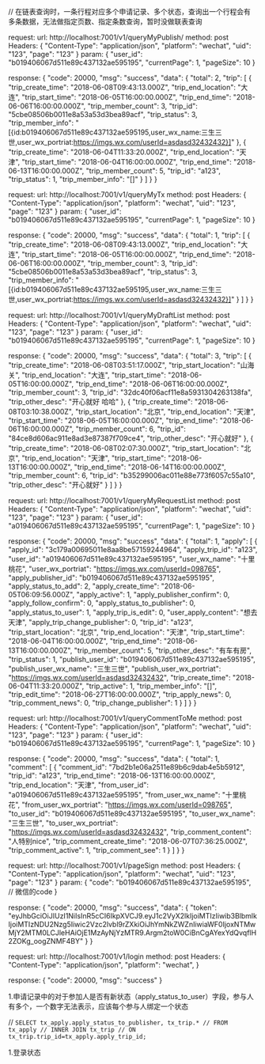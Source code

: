 <!-- 余宏图接口 -->
<!-- 我发起的行程接口 -->
// 在链表查询时，一条行程对应多个申请记录、多个状态，查询出一个行程会有多条数据，无法做指定页数、指定条数查询，暂时没做联表查询

request:
url: http://localhost:7001/v1/queryMyPublish/
method: post
Headers: {
    "Content-Type": "application/json",
    "platform": "wechat",
    "uid": "123",
    "page": "123"
}
param: {
	"user_id": "b019406067d511e89c437132ae595195", 
	"currentPage": 1,
	"pageSize": 10
}

response:
{
    "code": 20000,
    "msg": "success",
    "data": {
        "total": 2,
        "trip": [
            {
                "trip_create_time": "2018-06-08T09:43:13.000Z",
                "trip_end_location": "大连",
                "trip_start_time": "2018-06-05T16:00:00.000Z",
                "trip_end_time": "2018-06-06T16:00:00.000Z",
                "trip_member_count": 3,
                "trip_id": "5cbe08506b0011e8a53a53d3bea89acf",
                "trip_status": 3,
                "trip_member_info": "[{id:b019406067d511e89c437132ae595195,user_wx_name:三生三世,user_wx_portriat:https://imgs.wx.com/userId=asdasd32432432}]"
            },
            {
                "trip_create_time": "2018-06-04T11:33:20.000Z",
                "trip_end_location": "天津",
                "trip_start_time": "2018-06-04T16:00:00.000Z",
                "trip_end_time": "2018-06-13T16:00:00.000Z",
                "trip_member_count": 5,
                "trip_id": "a123",
                "trip_status": 1,
                "trip_member_info": "[]"
            }
        ]
    }
}

<!-- 我参与的行程接口 -->
request:
url: http://localhost:7001/v1/queryMyTx
method: post
Headers: {
    "Content-Type": "application/json",
    "platform": "wechat",
    "uid": "123",
    "page": "123"
}
param: {
	"user_id": "b019406067d511e89c437132ae595195", 
	"currentPage": 1,
	"pageSize": 10
}

response:
{
    "code": 20000,
    "msg": "success",
    "data": {
        "total": 1,
        "trip": [
            {
                "trip_create_time": "2018-06-08T09:43:13.000Z",
                "trip_end_location": "大连",
                "trip_start_time": "2018-06-05T16:00:00.000Z",
                "trip_end_time": "2018-06-06T16:00:00.000Z",
                "trip_member_count": 3,
                "trip_id": "5cbe08506b0011e8a53a53d3bea89acf",
                "trip_status": 3,
                "trip_member_info": "[{id:b019406067d511e89c437132ae595195,user_wx_name:三生三世,user_wx_portriat:https://imgs.wx.com/userId=asdasd32432432}]"
            }
        ]
    }
}

<!-- 我的草稿行程接口 -->
request:
url: http://localhost:7001/v1/queryMyDraftList
method: post
Headers: {
    "Content-Type": "application/json",
    "platform": "wechat",
    "uid": "123",
    "page": "123"
}
param: {
	"user_id": "b019406067d511e89c437132ae595195", 
	"currentPage": 1,
	"pageSize": 10
}

response:
{
    "code": 20000,
    "msg": "success",
    "data": {
        "total": 3,
        "trip": [
            {
                "trip_create_time": "2018-06-08T03:51:17.000Z",
                "trip_start_location": "山海关",
                "trip_end_location": "大连",
                "trip_start_time": "2018-06-05T16:00:00.000Z",
                "trip_end_time": "2018-06-06T16:00:00.000Z",
                "trip_member_count": 3,
                "trip_id": "32dc40f06acf11e8a5931304263138fa",
                "trip_other_desc": "开心就好  哈哈"
            },
            {
                "trip_create_time": "2018-06-08T03:10:38.000Z",
                "trip_start_location": "北京",
                "trip_end_location": "天津",
                "trip_start_time": "2018-06-05T16:00:00.000Z",
                "trip_end_time": "2018-06-06T16:00:00.000Z",
                "trip_member_count": 6,
                "trip_id": "84ce8d606ac911e8ad3e87387f709ce4",
                "trip_other_desc": "开心就好"
            },
            {
                "trip_create_time": "2018-06-08T02:07:30.000Z",
                "trip_start_location": "北京",
                "trip_end_location": "天津",
                "trip_start_time": "2018-06-13T16:00:00.000Z",
                "trip_end_time": "2018-06-14T16:00:00.000Z",
                "trip_member_count": 6,
                "trip_id": "b35299006ac011e88e773f6057c55a10",
                "trip_other_desc": "开心就好"
            }
        ]
    }
}

<!-- 我的申请记录列表接口 -->
request:
url: http://localhost:7001/v1/queryMyRequestList
method: post
Headers: {
    "Content-Type": "application/json",
    "platform": "wechat",
    "uid": "123",
    "page": "123"
}
param: {
	"user_id": "a019406067d511e89c437132ae595195", 
	"currentPage": 1,
	"pageSize": 10
}

response:
{
    "code": 20000,
    "msg": "success",
    "data": {
    "total": 1,
    "apply": [
            {
                "apply_id": "3c179a00695011e8aa8be57159244964",
                "apply_trip_id": "a123",
                "user_id": "a019406067d511e89c437132ae595195",
                "user_wx_name": "十里桃花",
                "user_wx_portriat": "https://imgs.wx.com/userId=098765",
                "apply_publisher_id": "b019406067d511e89c437132ae595195",
                "apply_status_to_add": 2,
                "apply_create_time": "2018-06-05T06:09:56.000Z",
                "apply_active": 1,
                "apply_publisher_confirm": 0,
                "apply_follow_confirm": 0,
                "apply_status_to_publisher": 0,
                "apply_status_to_user": 1,
                "apply_trip_is_edit": 0,
                "user_apply_content": "想去天津",
                "apply_trip_change_publisher": 0,
                "trip_id": "a123",
                "trip_start_location": "北京",
                "trip_end_location": "天津",
                "trip_start_time": "2018-06-04T16:00:00.000Z",
                "trip_end_time": "2018-06-13T16:00:00.000Z",
                "trip_member_count": 5,
                "trip_other_desc": "有车有房",
                "trip_status": 1,
                "publish_user_id": "b019406067d511e89c437132ae595195",
                "publish_user_wx_name": "三生三世",
                "publish_user_wx_portriat": "https://imgs.wx.com/userId=asdasd32432432",
                "trip_create_time": "2018-06-04T11:33:20.000Z",
                "trip_active": 1,
                "trip_member_info": "[]",
                "trip_edit_time": "2018-06-27T16:00:00.000Z",
                "trip_apply_news": 0,
                "trip_comment_news": 0,
                "trip_change_publisher": 1
            }
        ]
    }
}

<!-- 对我的评论列表接口 -->
request:
url: http://localhost:7001/v1/queryCommentToMe
method: post
Headers: {
    "Content-Type": "application/json",
    "platform": "wechat",
    "uid": "123",
    "page": "123"
}
param: {
	"user_id": "b019406067d511e89c437132ae595195", 
	"currentPage": 1,
	"pageSize": 10
}

response:
{
    "code": 20000,
    "msg": "success",
    "data": {
        "total": 1,
        "comment": [
            {
                "comment_id": "7bd2b1e06a2511e89b6c9dab4e5b5912",
                "trip_id": "a123",
                "trip_end_time": "2018-06-13T16:00:00.000Z",
                "trip_end_location": "天津",
                "from_user_id": "a019406067d511e89c437132ae595195",
                "from_user_wx_name": "十里桃花",
                "from_user_wx_portriat": "https://imgs.wx.com/userId=098765",
                "to_user_id": "b019406067d511e89c437132ae595195",
                "to_user_wx_name": "三生三世",
                "to_user_wx_portriat": "https://imgs.wx.com/userId=asdasd32432432",
                "trip_comment_content": "人特别nice",
                "trip_comment_create_time": "2018-06-07T07:36:25.000Z",
                "trip_comment_active": 1,
                "trip_comment_see": 1
            }
        ]
    }
}

<!-- page接口 -->
<!-- 专门用于记录页面的接口，其他接口头部禁止传page，否则按page接口处理 -->
request:
url: http://localhost:7001/v1/pageSign
method: post
Headers: {
    "Content-Type": "application/json",
    "platform": "wechat",
    "uid": "123",
    "page": "123"
}
param: {
	"code": "b019406067d511e89c437132ae595195",  // 微信的code
}

response:
{
    "code": 20000,
    "msg": "success",
    "data": {
        "token": "eyJhbGciOiJIUzI1NiIsInR5cCI6IkpXVCJ9.eyJ1c2VyX2lkIjoiMTIzIiwib3BlbmlkIjoiMTIzNDU2Nzg5Iiwic2Vzc2lvbl9rZXkiOiJhYmNkZWZnIiwiaWF0IjoxNTMwMjY2MTM0LCJleHAiOjE1MzAyNjYzMTR9.Argm2toW0CiBnCgAYexYdQvqflH2ZOKg_oogZNMF4BY"
    }
}

<!-- login接口 -->
<!-- 用于获取token的接口，不需要token的接口，禁止在头部传token，否则token失效，接口会调用失败 -->
<!-- 传了token的接口，可不用传user_id, 后台可识别用户，传了将被覆盖 -->
request:
url: http://localhost:7001/v1/login
method: post
Headers: {
    "Content-Type": "application/json",
    "platform": "wechat",
}

response:
{
    "code": 20000,
    "msg": "success"
}


<!-- 问题 -->
1.申请记录中的对于参加人是否有新状态（apply_status_to_user）字段，参与人有多个，一个数字无法表示，应该每个参与人绑定一个状态


<!-- 草稿 -->
// `SELECT tx_apply.apply_status_to_publisher, tx_trip.*
// FROM tx_apply
// INNER JOIN tx_trip
// ON tx_trip.trip_id=tx_apply.apply_trip_id;`

<!-- 待开发 -->
1.登录状态